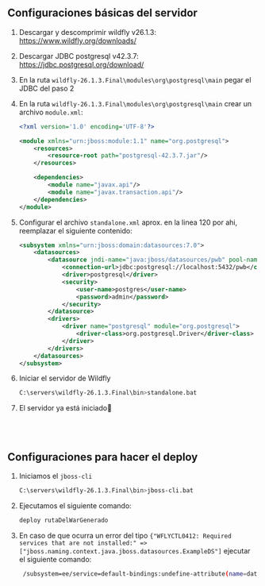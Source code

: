 ## Configuraciones básicas del servidor

1. Descargar y descomprimir wildfly v26.1.3: https://www.wildfly.org/downloads/

2. Descargar JDBC postgresql v42.3.7: https://jdbc.postgresql.org/download/

3. En la ruta `wildfly-26.1.3.Final\modules\org\postgresql\main` pegar el JDBC del paso 2

4. En la ruta `wildfly-26.1.3.Final\modules\org\postgresql\main` crear un archivo `module.xml`: 
    ```xml
    <?xml version='1.0' encoding='UTF-8'?> 
 
    <module xmlns="urn:jboss:module:1.1" name="org.postgresql"> 
        <resources> 
            <resource-root path="postgresql-42.3.7.jar"/> 
        </resources> 
 
        <dependencies> 
            <module name="javax.api"/> 
            <module name="javax.transaction.api"/> 
        </dependencies> 
    </module> 
    ```
	
5. Configurar el archivo `standalone.xml` aprox. en la linea 120 por ahi, reemplazar el siguiente contenido:
    ```xml
    <subsystem xmlns="urn:jboss:domain:datasources:7.0">
        <datasources>
            <datasource jndi-name="java:jboss/datasources/pwb" pool-name="pwd" enabled="true" use-java-context="true" statistics-enabled="${wildfly.datasources.statistics-enabled:${wildfly.statistics-enabled:false}}">
                <connection-url>jdbc:postgresql://localhost:5432/pwb</connection-url>
                <driver>postgresql</driver>
                <security>
                    <user-name>postgres</user-name>
                    <password>admin</password>
                </security>
            </datasource>
            <drivers>
                <driver name="postgresql" module="org.postgresql"> 
                    <driver-class>org.postgresql.Driver</driver-class> 
                </driver> 
            </drivers>
        </datasources>
    </subsystem>
    ```

6. Iniciar el servidor de Wildfly 
   ```sh
   C:\servers\wildfly-26.1.3.Final\bin>standalone.bat
   ```

7. El servidor ya está iniciado🚀

</br>
</br>


## Configuraciones para hacer el deploy

1. Iniciamos el `jboss-cli`
   ```sh
   C:\servers\wildfly-26.1.3.Final\bin>jboss-cli.bat
   ```

2. Ejecutamos el siguiente comando:
   ```sh
   deploy rutaDelWarGenerado
   ```

3. En caso de que ocurra un error del tipo `{"WFLYCTL0412: Required services that are not installed:" => ["jboss.naming.context.java.jboss.datasources.ExampleDS"]` ejecutar el siguiente comando:
   ```sh
    /subsystem=ee/service=default-bindings:undefine-attribute(name=datasource)
   ```
